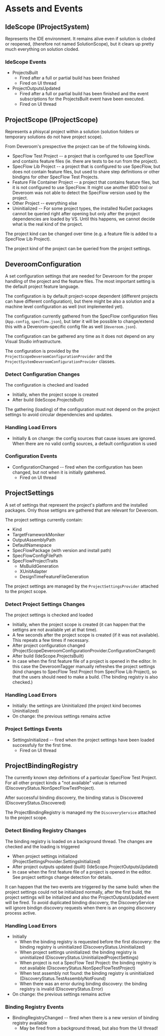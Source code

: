 # Assets and Events

## IdeScope (IProjectSystem)

Represents the IDE environment. It remains alive even if solution is cloded or reopened,
(therefore not named SolutionScope), but it clears up pretty much everything on solution cloded. 

### IdeScope Events

* ProjectsBuilt
  * Fired after a full or partial build has been finished
  * Fired on UI thread
* ProjectOutputsUpdated
  * Fired after a full or partial build has been finished and the event subscriptions
    for the ProjectsBuilt event have been executed. 
  * Fired on UI thread

## ProjectScope (IProjectScope)

Represents a phisycal project within a solution (solution folders or temporary solutions do not 
have project scope).

From Deveroom's prespective the project can be of the following kinds.

* SpecFlow Test Project -- a project that is configured to use SpecFlow and contains feature 
  files (ie. there are tests to be run from the project).
* SpecFlow Lib Project -- a project that is configured to use SpecFlow, but does not contain
  feature files, but used to share step definitions or other bindigns for other SpecFlow Test 
  Projects.
* Feature File Container Project -- a project that contains feature files, but it is not 
  configured to use SpecFlow. It might use another BDD tool or Deveroom was not able to detect 
  the SpecFlow version used by the project.
* Other Project -- everything else
* Uninitialized -- For some project types, the installed NuGet packages cannot be queried right 
  after opening but only after the project dependencies are loaded by VS. Until this happens,
  we cannot decide what is the real kind of the project. 

The project kind can be changed over time (e.g. a feature file is added to a SpecFlow Lib Project).

The project kind of the project can be queried from the project settings.

## DeveroomConfiguration

A set configuration settings that are needed for Deveroom for the proper handling of the project
and the feature files. The most important setting is the default project feature language.

The configuration is by default project-scope dependent (different projects can have different 
configuration), but there might be also a solution and a machine level configuration as well (not 
implemented yet).

The configuration currently gathered from the SpecFlow configuration files (`App.config`, 
`specflow.json`), but later it will be possible to change/extend this with a Deveroom-specific 
config file as well (`deveroom.json`).

The configuration can be gathered any time as it does not depend on any Visual Studio infrastructure.

The configuration is provided by the `ProjectScopeDeveroomConfigurationProvider` and the 
`ProjectSystemDeveroomConfigurationProvider` classes.

### Detect Configuration Changes

The configuration is checked and loaded

* Initially, when the project scope is created
* After build (IdeScope.ProjectsBuilt)

The gathering (loading) of the configuration must not depend on the project settings to avoid 
circular dependencies and updates.

### Handling Load Errors

* Initially & on change: the config sources that cause issues are ignored. When there are 
  no valid config sources, a default configuration is used

### Configuration Events

* ConfigurationChanged -- fired when the configuration has been changed, but not when it is 
  initially gatehered.
  * Fired on UI thread

## ProjectSettings

A set of settings that represent the project's platform and the installed packages. Only those
settigns are gathered that are relevant for Deveroom.

The project settings currently contain:

* Kind
* TargetFrameworkMoniker
* OutputAssemblyPath
* DefaultNamespace
* SpecFlowPackage (with version and install path)
* SpecFlowConfigFilePath
* SpecFlowProjectTraits
  * MsBuildGeneration
  * XUnitAdapter
  * DesignTimeFeatureFileGeneration

The project settings are managed by the `ProjectSettingsProvider` attached to the project scope.

### Detect Project Settings Changes

The project settings is checked and loaded

* Initially, when the project scope is created (it can happen that the settigns are not 
  available yet at that time).
* A few seconds after the project scope is created (if it was not available). This repeats 
  a few times if necessary.
* After project configuration changed 
  (ProjectScopeDeveroomConfigurationProvider.ConfigurationChanged)
* After build (IdeScope.ProjectsBuilt)
* In case when the first feature file of a project is opened in the editor. In this case 
  the DeveroomTagger manually refreshes the project settings (kind changes to 
  SpecFlow Test Project from SpecFlow Lib Project), so that the users should need 
  to make a build. (The binding registry is also checked.)

### Handling Load Errors

* Initially: the settings are Uninitialized (the project kind becomes Uninitialized)
* On change: the previous settings remains active

### Project Settings Events

* SettingsInitialized -- fired when the project settings have been loaded successfuly for the 
  first time.
  * Fired on UI thread

## ProjectBindingRegistry

The currently known step definitions of a particular SpecFlow Test Project. For all other project
kinds a "not available" value is returned (DiscoveryStatus.NonSpecFlowTestProject).

After successful binding discovery, the binding status is Discovered (DiscoveryStatus.Discovered)

The ProjectBindingRegistry is managed my the `DiscoveryService` attached to the project scope.

### Detect Binding Registry Changes

The binding registry is loaded on a background thread. The changes are checked and the loading 
is triggered 

* When project settings initialized (ProjectSettingsProvider.SettingsInitialized)
* After project outputs updated (built) (IdeScope.ProjectOutputsUpdated)
* In case when the first feature file of a project is opened in the editor. See project settings 
  change detection for details.

It can happen that the two events are triggered by the same build: when the project settings could 
not be initialized normally, after the first build, the project settings will be initialized and 
also the ProjectOutputsUpdated event will be fired. To avoid duplicated binding discovery, the 
DiscoveryService will ignore bindign discovery requests when there is an ongoing discovery process 
active.

### Handling Load Errors

* Initially
  * When the binding registry is requested before the first discovery: the binding registry is 
    uninitialized (DiscoveryStatus.Uninitialized)
  * When project settings uninitialized: the binding registry is uninitialized 
    (DiscoveryStatus.UninitializedProjectSettings)
  * When project is not a SpecFlow Test Project: the binding registry is not available 
    (DiscoveryStatus.NonSpecFlowTestProject)
  * When test assembly not found: the binding registry is uninitialized 
    (DiscoveryStatus.TestAssemblyNotFound)
  * When there was an error during binding discovery: the binding registry is invalid 
    (DiscoveryStatus.Error)
* On change: the previous settings remains active

### Binding Registry Events

* BindingRegistryChanged -- fired when there is a new version of binding registry available
  * May be fired from a background thread, but also from the UI thread!
